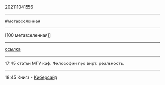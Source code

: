 202111041556
***
#метавселенная 
***
[[00 метавселенная]]
***
[ссылка](https://dtf.ru/zhizagd/873606-zhiza-gd-84-my-davno-uzhe-zhivem-v-metaverse)
***
17:45
статьи МГУ каф. Философии про вирт. реальность.
***
18:45
Книга - [Киберсайд](https://www.litres.ru/aleks-savchenko/kibersayd/)